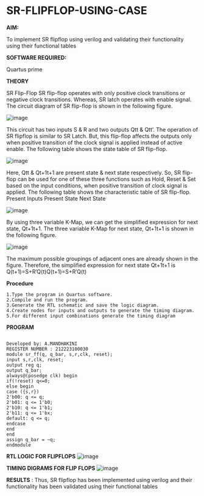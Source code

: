 # SR-FLIPFLOP-USING-CASE

**AIM:**

To implement  SR flipflop using verilog and validating their functionality using their functional tables

**SOFTWARE REQUIRED:**

Quartus prime

**THEORY**

SR Flip-Flop SR flip-flop operates with only positive clock transitions or negative clock transitions. Whereas, SR latch operates with enable signal. The circuit diagram of SR flip-flop is shown in the following figure.

![image](https://github.com/naavaneetha/SR-FLIPFLOP-USING-CASE/assets/154305477/0f710028-ad52-4d3e-9276-8714cf023a25)

 
This circuit has two inputs S & R and two outputs Qtt & Qtt’. The operation of SR flipflop is similar to SR Latch. But, this flip-flop affects the outputs only when positive transition of the clock signal is applied instead of active enable. The following table shows the state table of SR flip-flop.

![image](https://github.com/naavaneetha/SR-FLIPFLOP-USING-CASE/assets/154305477/dabfc4f4-87e3-4cbc-9472-f89ee1b5ed30)

 
Here, Qtt & Qt+1t+1 are present state & next state respectively. So, SR flip-flop can be used for one of these three functions such as Hold, Reset & Set based on the input conditions, when positive transition of clock signal is applied. The following table shows the characteristic table of SR flip-flop. Present Inputs Present State Next State

![image](https://github.com/naavaneetha/SR-FLIPFLOP-USING-CASE/assets/154305477/dd90d16c-aec5-4290-a586-e2346b1e9eb5)

 
By using three variable K-Map, we can get the simplified expression for next state, Qt+1t+1. The three variable K-Map for next state, Qt+1t+1 is shown in the following figure.

![image](https://github.com/naavaneetha/SR-FLIPFLOP-USING-CASE/assets/154305477/473efad6-d70b-4ca7-aeb7-898bbfca319f)

 
The maximum possible groupings of adjacent ones are already shown in the figure. Therefore, the simplified expression for next state Qt+1t+1 is Q(t+1)=S+R′Q(t)Q(t+1)=S+R′Q(t)

**Procedure**
~~~
1.Type the program in Quartus software.
2.Compile and run the program.
3.Generate the RTL schematic and save the logic diagram.
4.Create nodes for inputs and outputs to generate the timing diagram.
5.For different input combinations generate the timing diagram
~~~
**PROGRAM**
~~~

Developed by: A.MANDHAKINI
REGISTER NUMBER : 212223100030
module sr_ff(q, q_bar, s,r,clk, reset);
input s,r,clk, reset;
output reg q;
output q_bar;
always@(posedge clk) begin
if(!reset) q<=0;
else begin
case ({s,r})
2'b00: q <= q;
2'b01: q <= 1'b0;
2'b10: q <= 1'b1;
2'b11: q <= 1'bx;
default: q <= q;
endcase
end
end
assign q_bar = ~q;
endmodule
~~~

**RTL LOGIC FOR FLIPFLOPS**
![image](https://github.com/MandhakiniA/SR-FLIPFLOP-USING-CASE/assets/150005194/4b6d0b0d-955c-43a9-a3ee-e558c46dad47)


**TIMING DIGRAMS FOR FLIP FLOPS**
![image](https://github.com/MandhakiniA/SR-FLIPFLOP-USING-CASE/assets/150005194/211c84cb-c080-42ae-84c6-4ecf777946e3)

**RESULTS** : 
Thus, SR flipflop has been implemented using verilog and their functionality has
been validated using their functional tables


